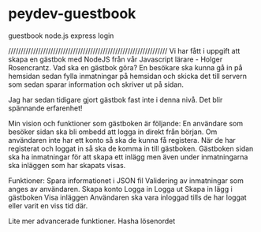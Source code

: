 # peydev-guestbook
guestbook node.js express login

////////////////////////////////////////////////////////////////
Vi har fått i uppgift att skapa en gästbok med NodeJS från vår Javascript lärare - Holger Rosencrantz.
Vad ska en gästbok göra? En besökare ska kunna gå in på hemsidan sedan fylla inmatningar på hemsidan
och skicka det till servern som sedan sparar information och skriver ut på sidan.

Jag har sedan tidigare gjort gästbok fast inte i denna nivå. Det blir spännande erfarenhet!

Min vision och funktioner som gästboken är följande:
En användare som besöker sidan ska bli ombedd att logga in direkt från början.
Om användaren inte har ett konto så ska de kunna få registera.
När de har registerat och loggat in så ska de komma in till gästboken.
Gästboken sidan ska ha inmatningar för att skapa ett inlägg men även under inmatningarna
ska inläggen som har skapats visas.

Funktioner:
Spara informationet i JSON fil
Validering av inmatningar som anges av användaren. 
Skapa konto
Logga in
Logga ut
Skapa in lägg i gästboken
Visa inläggen
Användaren ska vara inloggad tills de har loggat eller varit en viss tid där.

Lite mer advancerade funktioner.
Hasha lösenordet
